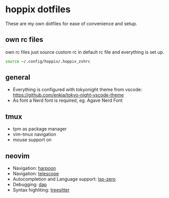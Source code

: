 # hoppix dotfiles

These are my own dotfiles for ease of convenience and setup.

## own rc files

own rc files just source custom rc in default rc file and everything is set up.

```sh
source ~/.config/hoppix/.hoppix_zshrc
```

## general
* Everything is configured with tokyonight theme from vscode: https://github.com/enkia/tokyo-night-vscode-theme
* As font a Nerd font is required, eg. Agave Nerd Font

## tmux

* tpm as package manager
* vim-tmux navigation
* mouse support on

## neovim

* Navigation: [harpoon](https://github.com/ThePrimeagen/harpoon)
* Navigation: [telescope](https://github.com/nvim-telescope/telescope.nvim)
* Autocompletion and Language support: [lsp-zero](https://github.com/VonHeikemen/lsp-zero.nvim)
* Debugging: [dap](https://github.com/mfussenegger/nvim-dap)
* Syntax highliting: [treesitter](https://github.com/nvim-treesitter/nvim-treesitter)



